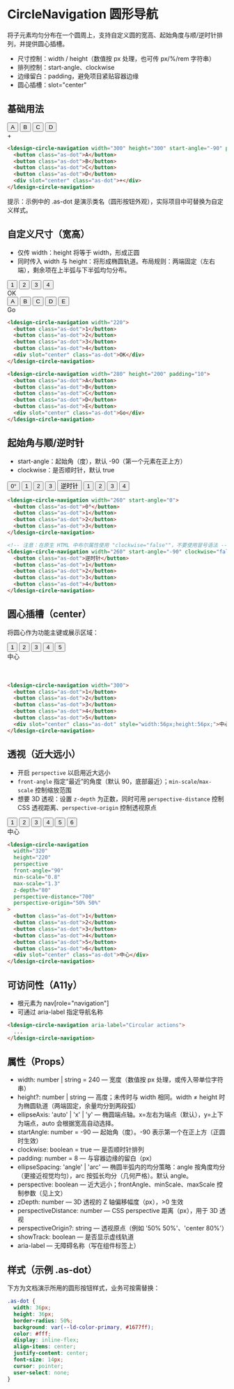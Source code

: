 # CircleNavigation 圆形导航

将子元素均匀分布在一个圆周上，支持自定义圆的宽高、起始角度与顺/逆时针排列，并提供圆心插槽。

- 尺寸控制：width / height（数值按 px 处理，也可传 px/%/rem 字符串）
- 排列控制：start-angle、clockwise
- 边缘留白：padding，避免项目紧贴容器边缘
- 圆心插槽：slot="center"

## 基础用法

<div class="demo-container">
  <ldesign-circle-navigation width="300" height="300" start-angle="-90" padding="12">
    <button class="as-dot">A</button>
    <button class="as-dot">B</button>
    <button class="as-dot">C</button>
    <button class="as-dot">D</button>
    <div slot="center" class="as-dot">+</div>
  </ldesign-circle-navigation>
</div>

```html
<ldesign-circle-navigation width="300" height="300" start-angle="-90" padding="12">
  <button class="as-dot">A</button>
  <button class="as-dot">B</button>
  <button class="as-dot">C</button>
  <button class="as-dot">D</button>
  <div slot="center" class="as-dot">+</div>
</ldesign-circle-navigation>
```

提示：示例中的 .as-dot 是演示类名（圆形按钮外观），实际项目中可替换为自定义样式。

## 自定义尺寸（宽高）

- 仅传 width：height 将等于 width，形成正圆
- 同时传入 width 与 height：将形成椭圆轨道。布局规则：两端固定（左右端），剩余项在上半弧与下半弧均匀分布。

<div class="demo-container">
  <div class="demo-row">
    <ldesign-circle-navigation width="220">
      <button class="as-dot">1</button>
      <button class="as-dot">2</button>
      <button class="as-dot">3</button>
      <button class="as-dot">4</button>
      <div slot="center" class="as-dot">OK</div>
    </ldesign-circle-navigation>
    <ldesign-circle-navigation width="280" height="200" padding="10">
      <button class="as-dot">A</button>
      <button class="as-dot">B</button>
      <button class="as-dot">C</button>
      <button class="as-dot">D</button>
      <button class="as-dot">E</button>
      <div slot="center" class="as-dot">Go</div>
    </ldesign-circle-navigation>
  </div>
</div>

```html
<ldesign-circle-navigation width="220">
  <button class="as-dot">1</button>
  <button class="as-dot">2</button>
  <button class="as-dot">3</button>
  <button class="as-dot">4</button>
  <div slot="center" class="as-dot">OK</div>
</ldesign-circle-navigation>

<ldesign-circle-navigation width="280" height="200" padding="10">
  <button class="as-dot">A</button>
  <button class="as-dot">B</button>
  <button class="as-dot">C</button>
  <button class="as-dot">D</button>
  <button class="as-dot">E</button>
  <div slot="center" class="as-dot">Go</div>
</ldesign-circle-navigation>
```

## 起始角与顺/逆时针

- start-angle：起始角（度），默认 -90（第一个元素在正上方）
- clockwise：是否顺时针，默认 true

<div class="demo-container">
  <div class="demo-row">
    <ldesign-circle-navigation width="260" start-angle="0">
      <button class="as-dot">0°</button>
      <button class="as-dot">1</button>
      <button class="as-dot">2</button>
      <button class="as-dot">3</button>
    </ldesign-circle-navigation>
    <ldesign-circle-navigation width="260" start-angle="-90" clockwise="false">
      <button class="as-dot">逆时针</button>
      <button class="as-dot">1</button>
      <button class="as-dot">2</button>
      <button class="as-dot">3</button>
      <button class="as-dot">4</button>
    </ldesign-circle-navigation>
  </div>
</div>

```html
<ldesign-circle-navigation width="260" start-angle="0">
  <button class="as-dot">0°</button>
  <button class="as-dot">1</button>
  <button class="as-dot">2</button>
  <button class="as-dot">3</button>
</ldesign-circle-navigation>

<!-- 注意：在原生 HTML 中布尔属性使用 "clockwise="false""，不要使用冒号语法 -->
<ldesign-circle-navigation width="260" start-angle="-90" clockwise="false">
  <button class="as-dot">逆时针</button>
  <button class="as-dot">1</button>
  <button class="as-dot">2</button>
  <button class="as-dot">3</button>
  <button class="as-dot">4</button>
</ldesign-circle-navigation>
```

## 圆心插槽（center）

将圆心作为功能主键或展示区域：

<div class="demo-container">
  <ldesign-circle-navigation width="300">
    <button class="as-dot">1</button>
    <button class="as-dot">2</button>
    <button class="as-dot">3</button>
    <button class="as-dot">4</button>
    <button class="as-dot">5</button>
    <div slot="center" class="as-dot" style="width:56px;height:56px;">中心</div>
  </ldesign-circle-navigation>
</div>

```html
<ldesign-circle-navigation width="300">
  <button class="as-dot">1</button>
  <button class="as-dot">2</button>
  <button class="as-dot">3</button>
  <button class="as-dot">4</button>
  <button class="as-dot">5</button>
  <div slot="center" class="as-dot" style="width:56px;height:56px;">中心</div>
</ldesign-circle-navigation>
```

## 透视（近大远小）

- 开启 `perspective` 以启用近大远小
- `front-angle` 指定“最近”的角度（默认 90，底部最近）；`min-scale`/`max-scale` 控制缩放范围
- 想要 3D 透视：设置 `z-depth` 为正数，同时可用 `perspective-distance` 控制 CSS 透视距离、`perspective-origin` 控制透视原点

<div class="demo-container">
  <div class="demo-row">
    <ldesign-circle-navigation width="320" height="220" perspective front-angle="90" min-scale="0.8" max-scale="1.3">
      <button class="as-dot">1</button>
      <button class="as-dot">2</button>
      <button class="as-dot">3</button>
      <button class="as-dot">4</button>
      <button class="as-dot">5</button>
      <button class="as-dot">6</button>
      <div slot="center" class="as-dot">中心</div>
    </ldesign-circle-navigation>
  </div>
</div>

```html
<ldesign-circle-navigation
  width="320"
  height="220"
  perspective
  front-angle="90"
  min-scale="0.8"
  max-scale="1.3"
  z-depth="80"
  perspective-distance="700"
  perspective-origin="50% 50%"
>
  <button class="as-dot">1</button>
  <button class="as-dot">2</button>
  <button class="as-dot">3</button>
  <button class="as-dot">4</button>
  <button class="as-dot">5</button>
  <button class="as-dot">6</button>
  <div slot="center" class="as-dot">中心</div>
</ldesign-circle-navigation>
```

## 可访问性（A11y）

- 根元素为 nav[role="navigation"]
- 可通过 aria-label 指定导航名称

```html
<ldesign-circle-navigation aria-label="Circular actions">
  ...
</ldesign-circle-navigation>
```

## 属性（Props）

- width: number | string = 240 — 宽度（数值按 px 处理，或传入带单位字符串）
- height?: number | string — 高度；未传时与 width 相同。width ≠ height 时为椭圆轨道（两端固定，余量均分到两段弧）
- ellipseAxis: 'auto' | 'x' | 'y' — 椭圆端点轴。x=左右为端点（默认），y=上下为端点，auto 会根据宽高自动选择。
- startAngle: number = -90 — 起始角（度）。-90 表示第一个在正上方（正圆时生效）
- clockwise: boolean = true — 是否顺时针排列
- padding: number = 8 — 与容器边缘的留白（px）
- ellipseSpacing: 'angle' | 'arc' — 椭圆半弧内的均分策略：angle 按角度均分（更接近视觉均匀），arc 按弧长均分（几何严格）。默认 angle。
- perspective: boolean — 近大远小；frontAngle、minScale、maxScale 控制参数（见上文）
- zDepth: number — 3D 透视的 Z 轴偏移幅度（px），>0 生效
- perspectiveDistance: number — CSS perspective 距离（px），用于 3D 透视
- perspectiveOrigin?: string — 透视原点（例如 '50% 50%'、'center 80%'）
- showTrack: boolean — 是否显示虚线轨道
- aria-label — 无障碍名称（写在组件标签上）

## 样式（示例 .as-dot）

下方为文档演示所用的圆形按钮样式，业务可按需替换：

```css
.as-dot {
  width: 36px;
  height: 36px;
  border-radius: 50%;
  background: var(--ld-color-primary, #1677ff);
  color: #fff;
  display: inline-flex;
  align-items: center;
  justify-content: center;
  font-size: 14px;
  cursor: pointer;
  user-select: none;
}
```
